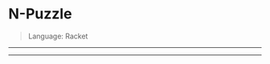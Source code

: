 # N-Puzzle
> Language: Racket 


________________________________________________________________________________


________________________________________________________________________________
